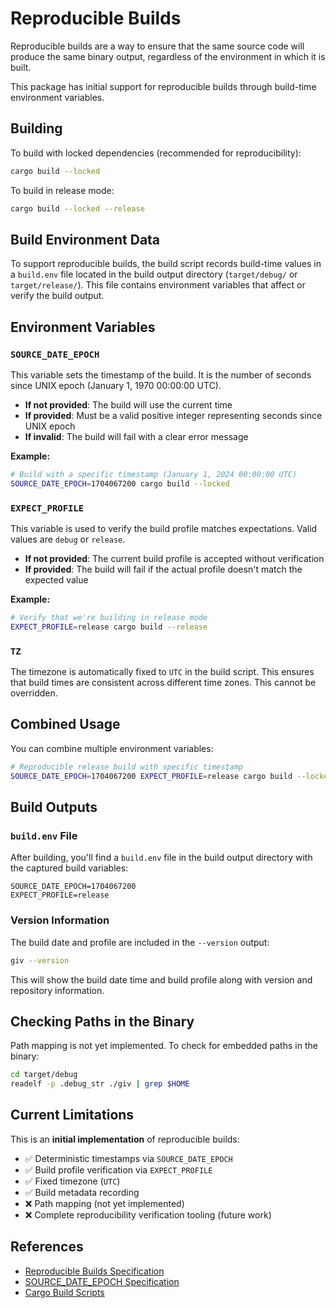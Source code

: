 # Reproducible Builds

Reproducible builds are a way to ensure that the same source code will produce the same binary output, regardless of the environment in which it is built.

This package has initial support for reproducible builds through build-time environment variables.

## Building

To build with locked dependencies (recommended for reproducibility):

```bash
cargo build --locked
```

To build in release mode:

```bash
cargo build --locked --release
```

## Build Environment Data

To support reproducible builds, the build script records build-time values in a `build.env` file located in the build output directory (`target/debug/` or `target/release/`). This file contains environment variables that affect or verify the build output.

## Environment Variables

### `SOURCE_DATE_EPOCH`

This variable sets the timestamp of the build. It is the number of seconds since UNIX epoch (January 1, 1970 00:00:00 UTC).

- **If not provided**: The build will use the current time
- **If provided**: Must be a valid positive integer representing seconds since UNIX epoch
- **If invalid**: The build will fail with a clear error message

**Example:**

```bash
# Build with a specific timestamp (January 1, 2024 00:00:00 UTC)
SOURCE_DATE_EPOCH=1704067200 cargo build --locked
```

### `EXPECT_PROFILE`

This variable is used to verify the build profile matches expectations. Valid values are `debug` or `release`.

- **If not provided**: The current build profile is accepted without verification
- **If provided**: The build will fail if the actual profile doesn't match the expected value

**Example:**

```bash
# Verify that we're building in release mode
EXPECT_PROFILE=release cargo build --release
```

### `TZ`

The timezone is automatically fixed to `UTC` in the build script. This ensures that build times are consistent across different time zones. This cannot be overridden.

## Combined Usage

You can combine multiple environment variables:

```bash
# Reproducible release build with specific timestamp
SOURCE_DATE_EPOCH=1704067200 EXPECT_PROFILE=release cargo build --locked --release
```

## Build Outputs

### `build.env` File

After building, you'll find a `build.env` file in the build output directory with the captured build variables:

```env
SOURCE_DATE_EPOCH=1704067200
EXPECT_PROFILE=release
```

### Version Information

The build date and profile are included in the `--version` output:

```bash
giv --version
```

This will show the build date time and build profile along with version and repository information.

## Checking Paths in the Binary

Path mapping is not yet implemented. To check for embedded paths in the binary:

```bash
cd target/debug
readelf -p .debug_str ./giv | grep $HOME
```

## Current Limitations

This is an **initial implementation** of reproducible builds:

- ✅ Deterministic timestamps via `SOURCE_DATE_EPOCH`
- ✅ Build profile verification via `EXPECT_PROFILE`
- ✅ Fixed timezone (`UTC`)
- ✅ Build metadata recording
- ❌ Path mapping (not yet implemented)
- ❌ Complete reproducibility verification tooling (future work)

## References

- [Reproducible Builds Specification](https://reproducible-builds.org/)
- [SOURCE_DATE_EPOCH Specification](https://reproducible-builds.org/specs/source-date-epoch/)
- [Cargo Build Scripts](https://doc.rust-lang.org/cargo/reference/build-scripts.html)
